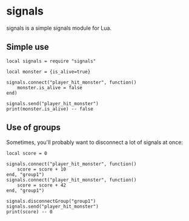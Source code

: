 # signals

signals is a simple signals module for Lua.

## Simple use
```
local signals = require "signals"

local monster = {is_alive=true}

signals.connect("player_hit_monster", function()
    monster.is_alive = false
end)

signals.send("player_hit_monster")
print(monster.is_alive) -- false
```

## Use of groups

Sometimes, you'll probably want to disconnect a lot of signals at once:
```
local score = 0

signals.connect("player_hit_monster", function()
    score = score + 10
end, "group1")
signals.connect("player_hit_monster", function()
    score = score + 42
end, "group1")

signals.disconnectGroup("group1")
signals.send("player_hit_monster")
print(score) -- 0
```
